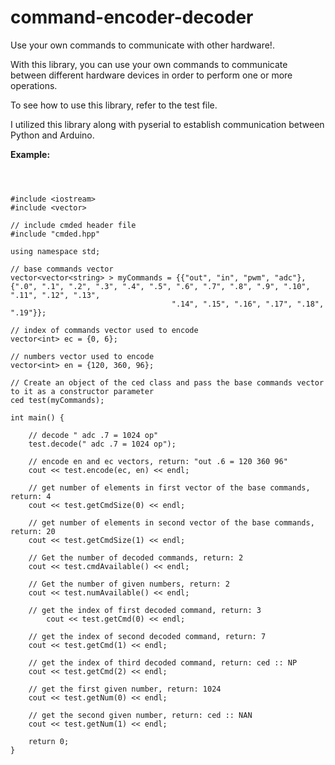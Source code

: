 # command-encoder-decoder

Use your own commands to communicate with other hardware!.

With this library, you can use your own commands to communicate between different hardware devices in order to perform one or more operations.

To see how to use this library, refer to the test file.

I utilized this library along with pyserial to establish communication between Python and Arduino.


__Example:__


~~~



#include <iostream> 
#include <vector> 

// include cmded header file
#include "cmded.hpp"

using namespace std; 

// base commands vector
vector<vector<string> > myCommands = {{"out", "in", "pwm", "adc"}, {".0", ".1", ".2", ".3", ".4", ".5", ".6", ".7", ".8", ".9", ".10", ".11", ".12", ".13",
								    ".14", ".15", ".16", ".17", ".18", ".19"}};

// index of commands vector used to encode
vector<int> ec = {0, 6};

// numbers vector used to encode
vector<int> en = {120, 360, 96};

// Create an object of the ced class and pass the base commands vector to it as a constructor parameter
ced test(myCommands);

int main() {

	// decode " adc .7 = 1024 op"
	test.decode(" adc .7 = 1024 op");

	// encode en and ec vectors, return: "out .6 = 120 360 96"
	cout << test.encode(ec, en) << endl;
	
	// get number of elements in first vector of the base commands, return: 4
	cout << test.getCmdSize(0) << endl;

	// get number of elements in second vector of the base commands, return: 20
	cout << test.getCmdSize(1) << endl;

	// Get the number of decoded commands, return: 2
	cout << test.cmdAvailable() << endl;

	// Get the number of given numbers, return: 2
	cout << test.numAvailable() << endl;
	
	// get the index of first decoded command, return: 3 
    	cout << test.getCmd(0) << endl;

	// get the index of second decoded command, return: 7 
	cout << test.getCmd(1) << endl;

	// get the index of third decoded command, return: ced :: NP 
	cout << test.getCmd(2) << endl;

	// get the first given number, return: 1024 
	cout << test.getNum(0) << endl;

	// get the second given number, return: ced :: NAN
	cout << test.getNum(1) << endl;

    return 0;
}

